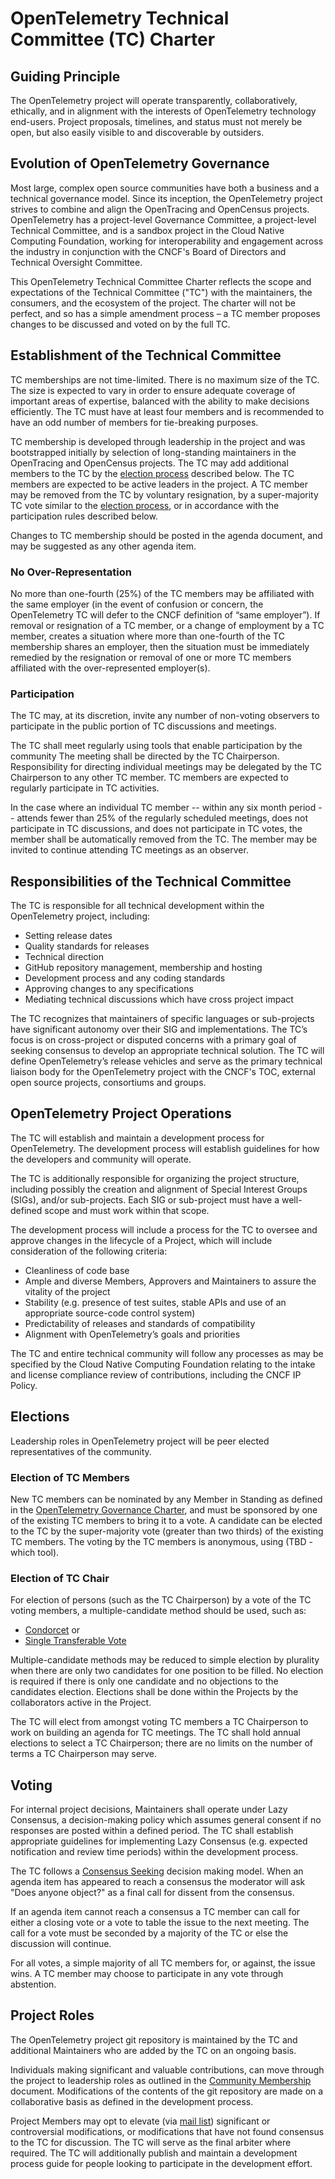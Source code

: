 # OpenTelemetry Technical Committee (TC) Charter

## Guiding Principle

The OpenTelemetry project will operate transparently, collaboratively, ethically, and in alignment with the interests of OpenTelemetry technology end-users. Project proposals, timelines, and status must not merely be open, but also easily visible to and discoverable by outsiders.

## Evolution of OpenTelemetry Governance

Most large, complex open source communities have both a business and a technical governance model. Since its inception, the OpenTelemetry project strives to combine and align the OpenTracing and OpenCensus projects. OpenTelemetry has a project-level Governance Committee, a project-level Technical Committee, and is a sandbox project in the Cloud Native Computing Foundation, working for interoperability and engagement across the industry in conjunction with the CNCF's Board of Directors and Technical Oversight Committee.

This OpenTelemetry Technical Committee Charter reflects the scope and expectations of the Technical Committee ("TC") with the maintainers, the consumers, and the ecosystem of the project. The charter will not be perfect, and so has a simple amendment process – a TC member proposes changes to be discussed and voted on by the full TC.

## Establishment of the Technical Committee

TC memberships are not time-limited. There is no maximum size of the TC. The size is expected to vary in order to ensure adequate coverage of important areas of expertise, balanced with the ability to make decisions efficiently. The TC must have at least four members and is recommended to have an odd number of members for tie-breaking purposes.

TC membership is developed through leadership in the project and was bootstrapped initially by selection of long-standing maintainers in the OpenTracing and OpenCensus projects. The TC may add additional members to the TC by the [election process](#election-of-tc-members) described below. The TC members are expected to be active leaders in the project. A TC member may be removed from the TC by voluntary resignation, by a super-majority TC vote similar to the [election process](#election-of-tc-members), or in accordance with the participation rules described below.

Changes to TC membership should be posted in the agenda document, and may be suggested as any other agenda item.

### No Over-Representation

No more than one-fourth (25%) of the TC members may be affiliated with the same employer (in the event of confusion or concern, the OpenTelemetry TC will defer to the CNCF definition of “same employer”). If removal or resignation of a TC member, or a change of employment by a TC member, creates a situation where more than one-fourth of the TC membership shares an employer, then the situation must be immediately remedied by the resignation or removal of one or more TC members affiliated with the over-represented employer(s).

### Participation

The TC may, at its discretion, invite any number of non-voting observers to participate in the public portion of TC discussions and meetings.

The TC shall meet regularly using tools that enable participation by the community The meeting shall be directed by the TC Chairperson. Responsibility for directing individual meetings may be delegated by the TC Chairperson to any other TC member. TC members are expected to regularly participate in TC activities.

In the case where an individual TC member -- within any six month period -- attends fewer than 25% of the regularly scheduled meetings, does not participate in TC discussions, and does not participate in TC votes, the member shall be automatically removed from the TC. The member may be invited to continue attending TC meetings as an observer.

## Responsibilities of the Technical Committee

The TC is responsible for all technical development within the OpenTelemetry project, including:

* Setting release dates
* Quality standards for releases
* Technical direction
* GitHub repository management, membership and hosting
* Development process and any coding standards
* Approving changes to any specifications
* Mediating technical discussions which have cross project impact

The TC recognizes that maintainers of specific languages or sub-projects have significant autonomy over their SIG and implementations.  The TC’s focus is on cross-project or disputed concerns with a primary goal of seeking consensus to develop an appropriate technical solution. The TC will define OpenTelemetry’s release vehicles and serve as the primary technical liaison body for the OpenTelemetry project with the CNCF's TOC, external open source projects, consortiums and groups.

## OpenTelemetry Project Operations

The TC will establish and maintain a development process for OpenTelemetry. The development process will establish guidelines for how the developers and community will operate.

The TC is additionally responsible for organizing the project structure, including possibly the creation and alignment of Special Interest Groups (SIGs), and/or sub-projects. Each SIG or sub-project must have a well-defined scope and must work within that scope.

The development process will include a process for the TC to oversee and approve changes in the lifecycle of a Project, which will include consideration of the following criteria:

* Cleanliness of code base
* Ample and diverse Members, Approvers and Maintainers to assure the vitality of the project
* Stability (e.g. presence of test suites, stable APIs and use of an appropriate source-code control system)
* Predictability of releases and standards of compatibility
* Alignment with OpenTelemetry’s goals and priorities

The TC and entire technical community will follow any processes as may be specified by the Cloud Native Computing Foundation relating to the intake and license compliance review of contributions, including the CNCF IP Policy.

## Elections

Leadership roles in OpenTelemetry project will be peer elected representatives of the community.

### Election of TC Members

New TC members can be nominated by any Member in Standing as defined in the [OpenTelemetry Governance Charter](https://github.com/open-telemetry/community/blob/master/governance-charter.md#members-of-standing), and must be sponsored by one of the existing TC members to bring it to a vote. A candidate can be elected to the TC by the super-majority vote (greater than two thirds) of the existing TC members. The voting by the TC members is anonymous, using (TBD - which tool).

### Election of TC Chair

For election of persons (such as the TC Chairperson) by a vote of the TC voting members, a multiple-candidate method should be used, such as:

* [Condorcet](http://en.wikipedia.org/wiki/Condorcet_method) or
* [Single Transferable Vote](http://en.wikipedia.org/wiki/Single_transferable_vote)

Multiple-candidate methods may be reduced to simple election by plurality when there are only two candidates for one position to be filled. No election is required if there is only one candidate and no objections to the candidates election. Elections shall be done within the Projects by the collaborators active in the Project.

The TC will elect from amongst voting TC members a TC Chairperson to work on building an agenda for TC meetings. The TC shall hold annual elections to select a TC Chairperson; there are no limits on the number of terms a TC Chairperson may serve.

## Voting

For internal project decisions, Maintainers shall operate under Lazy Consensus, a decision-making policy which assumes general consent if no responses are posted within a defined period. The TC shall establish appropriate guidelines for implementing Lazy Consensus (e.g. expected notification and review time periods) within the development process.

The TC follows a [Consensus Seeking](https://en.wikipedia.org/wiki/Consensus-seeking_decision-making) decision making model. When an agenda item has appeared to reach a consensus the moderator will ask "Does anyone object?" as a final call for dissent from the consensus.

If an agenda item cannot reach a consensus a TC member can call for either a closing vote or a vote to table the issue to the next meeting. The call for a vote must be seconded by a majority of the TC or else the discussion will continue.

For all votes, a simple majority of all TC members for, or against, the issue wins. A TC member may choose to participate in any vote through abstention.

## Project Roles

The OpenTelemetry project git repository is maintained by the TC and additional Maintainers who are added by the TC on an ongoing basis.

Individuals making significant and valuable contributions, can move through the project to leadership roles as outlined in the [Community Membership](./community-membership.md) document. Modifications of the contents of the git repository are made on a collaborative basis as defined in the development process.

Project Members may opt to elevate (via [mail list](./#tc-technical-committee)) significant or controversial modifications, or modifications that have not found consensus to the TC for discussion. The TC will serve as the final arbiter where required. The TC will additionally publish and maintain a development process guide for people looking to participate in the development effort.
